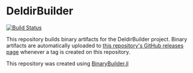# DeldirBuilder

[![Build Status](https://travis-ci.org/robertdj/DeldirBuilder.svg?branch=master)](https://travis-ci.org/robertdj/DeldirBuilder)

This repository builds binary artifacts for the DeldirBuilder project. Binary artifacts are automatically uploaded to
[this repository's GitHub releases page](https://github.com/robertdj/DeldirBuilder/releases) whenever a tag is created
on this repository.

This repository was created using [BinaryBuilder.jl](https://github.com/JuliaPackaging/BinaryBuilder.jl)

